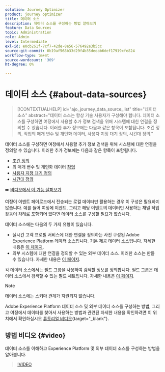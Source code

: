 ```yaml
---
solution: Journey Optimizer
product: journey optimizer
title: 데이터 소스
description: 데이터 소스를 구성하는 방법 알아보기
feature: Data Sources
topic: Administration
role: Admin
level: Intermediate
exl-id: e0cb261f-7cf7-42de-8e56-576492e3b5cc
source-git-commit: 0b19af568b33d29f4b35deeab6def17919cfe824
workflow-type: tm+mt
source-wordcount: '309'
ht-degree: 0%

---
```


# 데이터 소스 {#about-data-sources}

>[!CONTEXTUALHELP]
>id="ajo_journey_data_source_list"
>title="데이터 소스"
>abstract="데이터 소스는 항상 기술 사용자가 구성해야 합니다. 데이터 소스를 구성하면 여정에서 사용할 추가 정보 검색을 위해 시스템에 대한 연결을 정의할 수 있습니다. 이러한 추가 정보에는 다음과 같은 항목이 포함됩니다. 조건 정의, 작업의 매개 변수 및 개인화 데이터, 사용자 지정 대기 정의, 시간대 정의."

데이터 소스를 구성하면 여정에서 사용할 추가 정보 검색을 위해 시스템에 대한 연결을 정의할 수 있습니다. 이러한 추가 정보에는 다음과 같은 항목이 포함됩니다.

* [조건 정의](../building-journeys/condition-activity.md)
* 의 매개 변수 및 개인화 데이터 [작업](../action/action.md)
* [사용자 지정 대기 정의](../building-journeys/wait-activity.md#custom)
* [시간대 정의](../building-journeys/timezone-management.md)

➡️ [비디오에서 이 기능 살펴보기](#video)

여정이 이벤트 페이로드에서 전송되는 로컬 데이터만 활용하는 경우 이 구성은 필요하지 않습니다. 예를 들어 여정에 이벤트, 그리고 해당 이벤트의 데이터만 사용하는 채널 작업 활동이 차례로 포함되어 있다면 데이터 소스를 구성할 필요가 없습니다.

데이터 소스에는 다음의 두 가지 유형이 있습니다.

* 실시간 고객 프로필 서비스에 대한 연결을 정의하는 사전 구성된 Adobe Experience Platform 데이터 소스입니다. 기본 제공 데이터 소스입니다. 자세한 내용은 [이 페이지](../datasource/adobe-experience-platform-data-source.md).
* 외부 시스템에 대한 연결을 정의할 수 있는 외부 데이터 소스. 이러한 소스는 만들 수 있습니다. 자세한 내용은 [이 페이지](../datasource/external-data-sources.md).

각 데이터 소스에서는 필드 그룹을 사용하여 검색할 정보를 정의합니다. 필드 그룹은 데이터 소스에서 검색할 수 있는 필드 세트입니다. 자세한 내용은 [이 페이지](../datasource/configure-data-sources.md#define-field-groups).

>[!NOTE]
>
>데이터 소스에는 스키마 관계가 지원되지 않습니다.

Adobe Experience Platform 데이터 소스 및 외부 데이터 소스를 구성하는 방법, 그리고 여정에서 데이터를 찾아서 사용하는 방법과 관련된 자세한 내용을 확인하려면 이 위치에서 확인하십시오 [튜토리얼 비디오](https://experienceleague.adobe.com/docs/journey-optimizer-learn/tutorials/journey-configuration/configure-data-sources.html){target=&quot;_blank&quot;}.

## 방법 비디오 {#video}

데이터 소스를 이해하고 Experience Platform 및 외부 데이터 소스를 구성하는 방법을 알아봅니다.

>[!VIDEO](https://video.tv.adobe.com/v/334256?quality=12)

